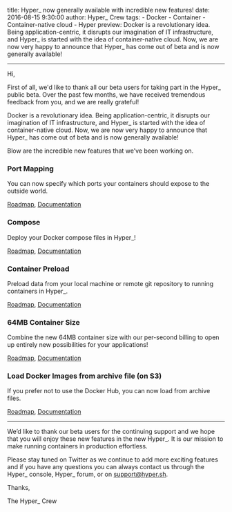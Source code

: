 title: Hyper_ now generally available with incredible new features!date: 2016-08-15 9:30:00author: Hyper_ Crewtags:    - Docker    - Container    - Container-native cloud    - Hyperpreview: Docker is a revolutionary idea. Being application-centric, it disrupts our imagination of IT infrastructure, and Hyper_ is started with the idea of container-native cloud. Now, we are now very happy to announce that Hyper_ has come out of beta and is now generally available! ---Hi,First of all, we'd like to thank all our beta users for taking part in the Hyper_ public beta. Over the past few months, we have received tremendous feedback from you, and we are really grateful! Docker is a revolutionary idea. Being application-centric, it disrupts our imagination of IT infrastructure, and Hyper_ is started with the idea of container-native cloud. Now, we are now very happy to announce that Hyper_ has come out of beta and is now generally available! Blow are the incredible new features that we’ve been working on.### Port MappingYou can now specify which ports your containers should expose to the outside world.[Roadmap](https://trello.com/c/2k99dJW1/1-port-mapping), [Documentation](https://docs.hyper.sh/Reference/CLI/run.html)### ComposeDeploy your Docker compose files in Hyper_![Roadmap](https://trello.com/c/tLlnMaP6/19-hyper-compose), [Documentation](https://docs.hyper.sh/Feature/compose.html)### Container Preload Preload data from your local machine or remote git repository to running containers in Hyper_.[Roadmap](https://trello.com/c/nrSxLzRC/20-copy-data-to-volume), [Documentation](https://docs.hyper.sh/Feature/volume.html)### 64MB Container SizeCombine the new 64MB container size with our per-second billing to open up entirely new possibilities for your applications![Roadmap](https://trello.com/c/J9InK02A/22-nano-container-size), [Documentation](https://docs.hyper.sh/FAQ/pricing.html)### Load Docker Images from archive file (on S3)If you prefer not to use the Docker Hub, you can now load from archive files.[Roadmap](https://trello.com/c/vkbtPCKS/18-hyper-load-s3), [Documentation](https://docs.hyper.sh/Reference/CLI/load.html)---------------------We’d like to thank our beta users for the continuing support and we hope that you will enjoy these new features in the new Hyper_. It is our mission to make running containers in production effortless. Please stay tuned on Twitter as we continue to add more exciting features and if you have any questions you can always contact us through the Hyper_ console, Hyper_ forum, or on support@hyper.sh.Thanks,The Hyper_ Crew